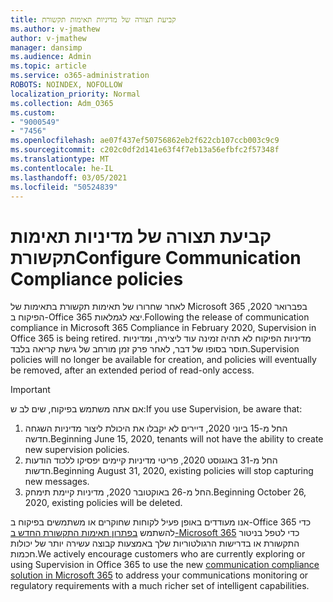 ```yaml
---
title: קביעת תצורה של מדיניות תאימות תקשורת
ms.author: v-jmathew
author: v-jmathew
manager: dansimp
ms.audience: Admin
ms.topic: article
ms.service: o365-administration
ROBOTS: NOINDEX, NOFOLLOW
localization_priority: Normal
ms.collection: Adm_O365
ms.custom:
- "9000549"
- "7456"
ms.openlocfilehash: ae07f437ef50756862eb2f622cb107ccb003c9c9
ms.sourcegitcommit: c202c0df2d141e63f4f7eb13a56efbfc2f57348f
ms.translationtype: MT
ms.contentlocale: he-IL
ms.lasthandoff: 03/05/2021
ms.locfileid: "50524839"
---
```

# <a name="configure-communication-compliance-policies"></a><span data-ttu-id="723ed-102">קביעת תצורה של מדיניות תאימות תקשורת</span><span class="sxs-lookup"><span data-stu-id="723ed-102">Configure Communication Compliance policies</span></span>

<span data-ttu-id="723ed-103">לאחר שחרורו של תאימות תקשורת בתאימות של Microsoft 365 בפברואר 2020, הפיקוח ב-Office 365 יצא לגמלאות.</span><span class="sxs-lookup"><span data-stu-id="723ed-103">Following the release of communication compliance in Microsoft 365 Compliance in February 2020, Supervision in Office 365 is being retired.</span></span> <span data-ttu-id="723ed-104">מדיניות הפיקוח לא תהיה זמינה עוד ליצירה, ומדיניות תוסר בסופו של דבר, לאחר פרק זמן מורחב של גישת קריאה בלבד.</span><span class="sxs-lookup"><span data-stu-id="723ed-104">Supervision policies will no longer be available for creation, and policies will eventually be removed, after an extended period of read-only access.</span></span>

> [!IMPORTANT]
> <span data-ttu-id="723ed-105">אם אתה משתמש בפיקוח, שים לב ש:</span><span class="sxs-lookup"><span data-stu-id="723ed-105">If you use Supervision, be aware that:</span></span>
>
> 1. <span data-ttu-id="723ed-106">החל מ-15 ביוני 2020, דיירים לא יקבלו את היכולת ליצור מדיניות השגחה חדשה.</span><span class="sxs-lookup"><span data-stu-id="723ed-106">Beginning June 15, 2020, tenants will not have the ability to create new supervision policies.</span></span>
> 2. <span data-ttu-id="723ed-107">החל מ-31 באוגוסט 2020, פריטי מדיניות קיימים יפסיקו ללכוד הודעות חדשות.</span><span class="sxs-lookup"><span data-stu-id="723ed-107">Beginning August 31, 2020, existing policies will stop capturing new messages.</span></span>
> 3. <span data-ttu-id="723ed-108">החל מ-26 באוקטובר 2020, מדיניות קיימת תימחק.</span><span class="sxs-lookup"><span data-stu-id="723ed-108">Beginning October 26, 2020, existing policies will be deleted.</span></span>

<span data-ttu-id="723ed-109">אנו מעודדים באופן פעיל לקוחות שחוקרים או משתמשים בפיקוח ב-Office 365 כדי להשתמש [בפתרון תאימות התקשורת החדש ב-Microsoft 365](https://go.microsoft.com/fwlink/?linkid=2128593) כדי לטפל בניטור התקשורת או בדרישות הרגולטוריות שלך באמצעות קבוצה עשירה יותר של יכולות חכמות.</span><span class="sxs-lookup"><span data-stu-id="723ed-109">We actively encourage customers who are currently exploring or using Supervision in Office 365 to use the new [communication compliance solution in Microsoft 365](https://go.microsoft.com/fwlink/?linkid=2128593) to address your communications monitoring or regulatory requirements with a much richer set of intelligent capabilities.</span></span>
